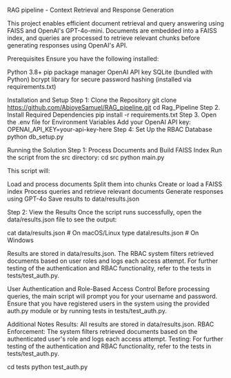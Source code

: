 RAG pipeline - Context Retrieval and Response Generation

This project enables efficient document retrieval and query answering using FAISS and OpenAI's GPT-4o-mini. Documents are embedded into a FAISS index, and queries are processed to retrieve relevant chunks before generating responses using OpenAI's API.

Prerequisites
Ensure you have the following installed:

Python 3.8+
pip package manager
OpenAI API key
SQLite (bundled with Python)
bcrypt library for secure password hashing (installed via requirements.txt)

Installation and Setup
Step 1: Clone the Repository
git clone https://github.com/AbioyeSamuel/RAG_pipeline.git
cd Rag_Pipeline
Step 2. Install Required Dependencies
pip install -r requirements.txt
Step 3. Open the .env file for Environment Variables
Add your OpenAI API key:
OPENAI_API_KEY=your-api-key-here
Step 4: Set Up the RBAC Database
python db_setup.py


Running the Solution
Step 1: Process Documents and Build FAISS Index
Run the script from the src directory: 
cd src
python main.py

This script will:

Load and process documents
Split them into chunks
Create or load a FAISS index
Process queries and retrieve relevant documents
Generate responses using GPT-4o
Save results to data/results.json

Step 2: View the Results
Once the script runs successfully, open the data/results.json file to see the output:

cat data/results.json  # On macOS/Linux
type data\results.json  # On Windows

Results are stored in data/results.json.
The RBAC system filters retrieved documents based on user roles and logs each access attempt.
For further testing of the authentication and RBAC functionality, refer to the tests in tests/test_auth.py.

User Authentication and Role-Based Access Control
Before processing queries, the main script will prompt you for your username and password. Ensure that you have registered users in the system using the provided auth.py module or by running tests in tests/test_auth.py.

Additional Notes
Results: All results are stored in data/results.json.
RBAC Enforcement: The system filters retrieved documents based on the authenticated user's role and logs each access attempt.
Testing: For further testing of the authentication and RBAC functionality, refer to the tests in tests/test_auth.py.

cd tests
python test_auth.py